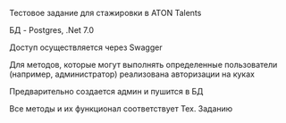 Тестовое задание для стажировки в ATON Talents

БД - Postgres, .Net 7.0

Доступ осуществляется через Swagger

Для методов, которые могут выполнять определенные пользователи (например, администратор) реализована авторизации на куках

Предварительно создается админ и пушится в БД

Все методы и их функционал соответствует Тех. Заданию
